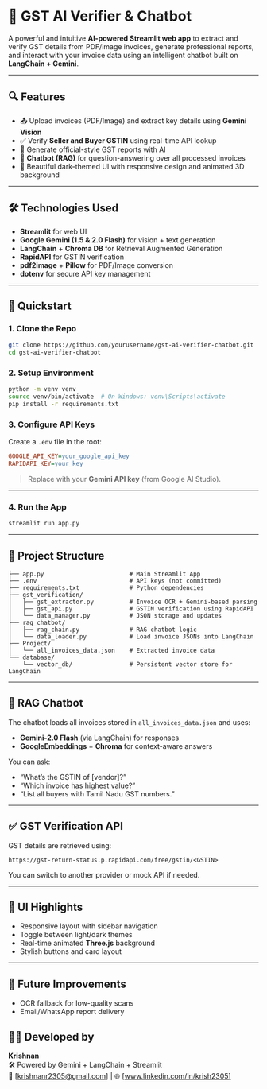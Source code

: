 
# 🧾 GST AI Verifier & Chatbot

A powerful and intuitive **AI-powered Streamlit web app** to extract and verify GST details from PDF/image invoices, generate professional reports, and interact with your invoice data using an intelligent chatbot built on **LangChain + Gemini**.

---

## 🔍 Features

- 📤 Upload invoices (PDF/Image) and extract key details using **Gemini Vision**
- ✅ Verify **Seller and Buyer GSTIN** using real-time API lookup
- 🧠 Generate official-style GST reports with AI
- 💬 **Chatbot (RAG)** for question-answering over all processed invoices
- 🌌 Beautiful dark-themed UI with responsive design and animated 3D background

---

## 🛠️ Technologies Used

- **Streamlit** for web UI
- **Google Gemini (1.5 & 2.0 Flash)** for vision + text generation
- **LangChain** + **Chroma DB** for Retrieval Augmented Generation
- **RapidAPI** for GSTIN verification
- **pdf2image** + **Pillow** for PDF/Image conversion
- **dotenv** for secure API key management

---

## 🚀 Quickstart

### 1. Clone the Repo

```bash
git clone https://github.com/yourusername/gst-ai-verifier-chatbot.git
cd gst-ai-verifier-chatbot
```

### 2. Setup Environment

```bash
python -m venv venv
source venv/bin/activate  # On Windows: venv\Scripts\activate
pip install -r requirements.txt
```

### 3. Configure API Keys

Create a `.env` file in the root:

```ini
GOOGLE_API_KEY=your_google_api_key
RAPIDAPI_KEY=your_key
```

> Replace with your **Gemini API key** (from Google AI Studio).

---

### 4. Run the App

```bash
streamlit run app.py
```

---

## 📁 Project Structure

```
├── app.py                        # Main Streamlit App
├── .env                          # API keys (not committed)
├── requirements.txt              # Python dependencies
├── gst_verification/
│   ├── gst_extractor.py          # Invoice OCR + Gemini-based parsing
│   ├── gst_api.py                # GSTIN verification using RapidAPI
│   └── data_manager.py           # JSON storage and updates
├── rag_chatbot/
│   ├── rag_chain.py              # RAG chatbot logic
│   └── data_loader.py            # Load invoice JSONs into LangChain
├── Project/
│   └── all_invoices_data.json    # Extracted invoice data
└── database/
    └── vector_db/                # Persistent vector store for LangChain
```

---

## 🧠 RAG Chatbot

The chatbot loads all invoices stored in `all_invoices_data.json` and uses:

- **Gemini-2.0 Flash** (via LangChain) for responses
- **GoogleEmbeddings** + **Chroma** for context-aware answers

You can ask:
- “What’s the GSTIN of [vendor]?”
- “Which invoice has highest value?”
- “List all buyers with Tamil Nadu GST numbers.”

---

## ✅ GST Verification API

GST details are retrieved using:

```
https://gst-return-status.p.rapidapi.com/free/gstin/<GSTIN>
```

You can switch to another provider or mock API if needed.

---

## 🎨 UI Highlights

- Responsive layout with sidebar navigation
- Toggle between light/dark themes
- Real-time animated **Three.js** background
- Stylish buttons and card layout

---

## 📝 Future Improvements

- OCR fallback for low-quality scans
- Email/WhatsApp report delivery


## 👨‍💻 Developed by

**Krishnan**  
🛠️ Powered by Gemini + LangChain + Streamlit  
📧 [krishnanr2305@gmail.com] | 🌐 [www.linkedin.com/in/krish2305]
